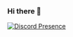 ### Hi there 👋

<!--
**JanSchuerlein/JanSchuerlein** is a ✨ _special_ ✨ repository because its `README.md` (this file) appears on your GitHub profile.

Here are some ideas to get you started:

- 🔭 I’m currently working on ...
- 🌱 I’m currently learning ...
- 👯 I’m looking to collaborate on ...
- 🤔 I’m looking for help with ...
- 💬 Ask me about ...
- 📫 How to reach me: ...
- 😄 Pronouns: ...
- ⚡ Fun fact: ...
-->

[![Discord Presence](https://lanyard-profile-readme.vercel.app/api/:440477883803238400)](https://discord.com/users/:440477883803238400)
